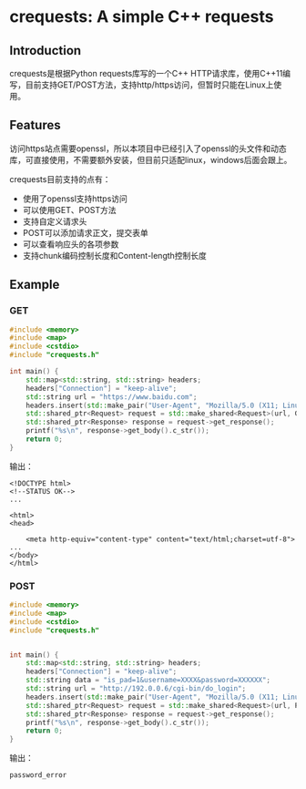 # crequests: A simple C++ requests

## Introduction

crequests是根据Python requests库写的一个C++ HTTP请求库，使用C++11编写，目前支持GET/POST方法，支持http/https访问，但暂时只能在Linux上使用。

## Features

访问https站点需要openssl，所以本项目中已经引入了openssl的头文件和动态库，可直接使用，不需要额外安装，但目前只适配linux，windows后面会跟上。

crequests目前支持的点有：

- 使用了openssl支持https访问
- 可以使用GET、POST方法
- 支持自定义请求头
- POST可以添加请求正文，提交表单
- 可以查看响应头的各项参数
- 支持chunk编码控制长度和Content-length控制长度

## Example

### GET

```cpp
#include <memory>
#include <map>
#include <cstdio>
#include "crequests.h"

int main() {
    std::map<std::string, std::string> headers;
    headers["Connection"] = "keep-alive";
    std::string url = "https://www.baidu.com";
    headers.insert(std::make_pair("User-Agent", "Mozilla/5.0 (X11; Linux x86_64) AppleWebKit/537.36 (KHTML, like Gecko) Chrome/77.0.3865.90 Safari/537.36"));
    std::shared_ptr<Request> request = std::make_shared<Request>(url, GET, headers);
    std::shared_ptr<Response> response = request->get_response();
    printf("%s\n", response->get_body().c_str());
    return 0;
}
```

输出：

```http
<!DOCTYPE html>
<!--STATUS OK-->
...

<html>
<head>
    
    <meta http-equiv="content-type" content="text/html;charset=utf-8">
...
</body>
</html>
```

### POST

```cpp
#include <memory>
#include <map>
#include <cstdio>
#include "crequests.h"


int main() {
    std::map<std::string, std::string> headers;
    headers["Connection"] = "keep-alive";
    std::string data = "is_pad=1&username=XXXX&password=XXXXXX";
    std::string url = "http://192.0.0.6/cgi-bin/do_login";
    headers.insert(std::make_pair("User-Agent", "Mozilla/5.0 (X11; Linux x86_64) AppleWebKit/537.36 (KHTML, like Gecko) Chrome/77.0.3865.90 Safari/537.36"));
    std::shared_ptr<Request> request = std::make_shared<Request>(url, POST, headers, data);
    std::shared_ptr<Response> response = request->get_response();
    printf("%s\n", response->get_body().c_str());
    return 0;
}
```

输出：

```cpp
password_error
```

